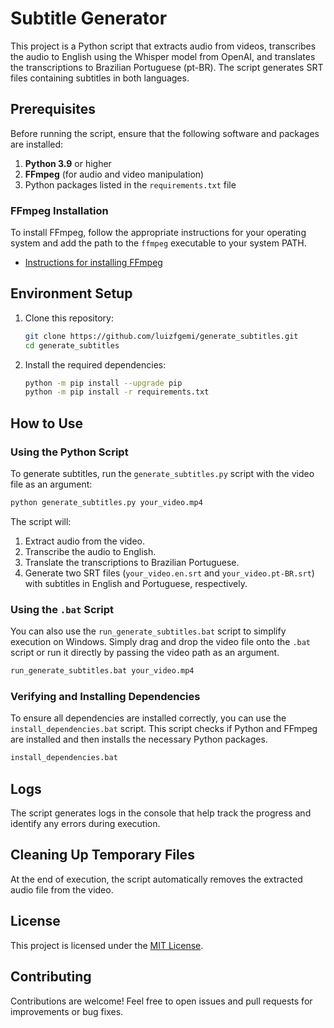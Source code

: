 # Subtitle Generator

This project is a Python script that extracts audio from videos, transcribes the audio to English using the Whisper model from OpenAI, and translates the transcriptions to Brazilian Portuguese (pt-BR). The script generates SRT files containing subtitles in both languages.

## Prerequisites

Before running the script, ensure that the following software and packages are installed:

1. **Python 3.9** or higher
2. **FFmpeg** (for audio and video manipulation)
3. Python packages listed in the `requirements.txt` file

### FFmpeg Installation

To install FFmpeg, follow the appropriate instructions for your operating system and add the path to the `ffmpeg` executable to your system PATH.

- [Instructions for installing FFmpeg](https://ffmpeg.org/download.html)

## Environment Setup

1. Clone this repository:

    ```bash
    git clone https://github.com/luizfgemi/generate_subtitles.git
    cd generate_subtitles
    ```

2. Install the required dependencies:

    ```bash
    python -m pip install --upgrade pip
    python -m pip install -r requirements.txt
    ```

## How to Use

### Using the Python Script

To generate subtitles, run the `generate_subtitles.py` script with the video file as an argument:

```bash
python generate_subtitles.py your_video.mp4
```

The script will:

1. Extract audio from the video.
2. Transcribe the audio to English.
3. Translate the transcriptions to Brazilian Portuguese.
4. Generate two SRT files (`your_video.en.srt` and `your_video.pt-BR.srt`) with subtitles in English and Portuguese, respectively.

### Using the `.bat` Script

You can also use the `run_generate_subtitles.bat` script to simplify execution on Windows. Simply drag and drop the video file onto the `.bat` script or run it directly by passing the video path as an argument.

```bash
run_generate_subtitles.bat your_video.mp4
```

### Verifying and Installing Dependencies

To ensure all dependencies are installed correctly, you can use the `install_dependencies.bat` script. This script checks if Python and FFmpeg are installed and then installs the necessary Python packages.

```bash
install_dependencies.bat
```

## Logs

The script generates logs in the console that help track the progress and identify any errors during execution.

## Cleaning Up Temporary Files

At the end of execution, the script automatically removes the extracted audio file from the video.

## License

This project is licensed under the [MIT License](LICENSE).

## Contributing

Contributions are welcome! Feel free to open issues and pull requests for improvements or bug fixes.

